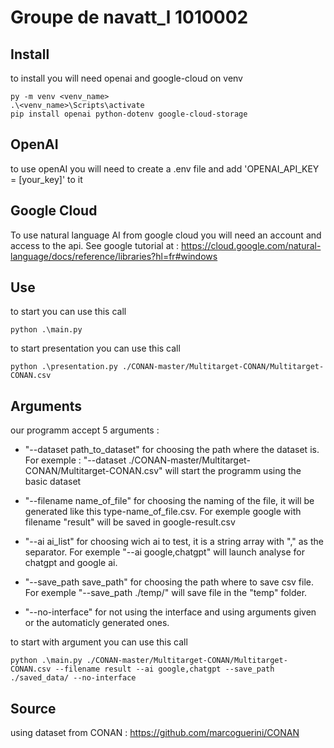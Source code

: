 # Groupe de navatt_l 1010002

## Install
to install you will need openai and google-cloud on venv
```
py -m venv <venv_name>
.\<venv_name>\Scripts\activate
pip install openai python-dotenv google-cloud-storage
```

## OpenAI
to use openAI you will need to create a .env file and add 'OPENAI_API_KEY = [your_key]' to it

## Google Cloud
To use natural language AI from google cloud you will need an account and access to the api. See google tutorial at : https://cloud.google.com/natural-language/docs/reference/libraries?hl=fr#windows

## Use
to start you can use this call
```
python .\main.py
```

to start presentation you can use this call
```
python .\presentation.py ./CONAN-master/Multitarget-CONAN/Multitarget-CONAN.csv
```

## Arguments
our programm accept 5 arguments :

  - "--dataset path_to_dataset" for choosing the path where the dataset is. For exemple : "--dataset ./CONAN-master/Multitarget-CONAN/Multitarget-CONAN.csv" will start the programm using the basic dataset

  - "--filename name_of_file" for choosing the naming of the file, it will be generated like this type-name_of_file.csv. For exemple google with filename "result" will be saved in google-result.csv

  - "--ai ai_list" for choosing wich ai to test, it is a string array with "," as the separator. For exemple "--ai google,chatgpt" will launch analyse for chatgpt and google ai.

  - "--save_path save_path" for choosing the path where to save csv file. For exemple "--save_path ./temp/" will save file in the "temp" folder.

  - "--no-interface" for not using the interface and using arguments given or the automaticly generated ones.

to start with argument you can use this call
```
python .\main.py ./CONAN-master/Multitarget-CONAN/Multitarget-CONAN.csv --filename result --ai google,chatgpt --save_path ./saved_data/ --no-interface
```

## Source
using dataset from CONAN : https://github.com/marcoguerini/CONAN
